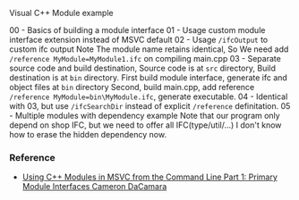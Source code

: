 Visual C++ Module example

00 - Basics of building a module interface
01 - Usage custom module interface extension instead of MSVC default
02 - Usage `/ifcOutput` to custom ifc output
     Note The module name retains identical,
     So We need add `/reference MyModule=MyModule1.ifc` on compiling main.cpp
03 - Separate source code and build destination,
     Source code is at `src` directory,
     Build destination is at `bin` directory.
     First build module interface, generate ifc and object files at `bin` directory
     Second, build main.cpp, add reference `/reference MyModule=bin\MyModule.ifc`, generate executable.
04 - Identical with 03, but use `/ifcSearchDir` instead of explicit `/reference` definitation.
05 - Multiple modules with dependency example
     Note that our program only depend on shop IFC, but we need to offer all IFC(type/util/...)
     I don't know how to erase the hidden dependency now.

### Reference
- [Using C++ Modules in MSVC from the Command Line Part 1: Primary Module Interfaces
Cameron DaCamara](https://devblogs.microsoft.com/cppblog/using-cpp-modules-in-msvc-from-the-command-line-part-1/#summary)